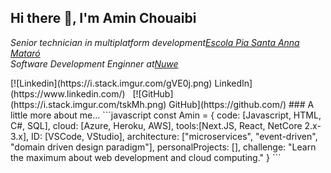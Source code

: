 <h2> Hi there 👋, I'm Amin Chouaibi </h2>

<!-- <img align='right' src="./Assets/profile.png" width="230"> --!>

<p><em>Senior technician in multiplatform development<a href="https://mataro.escolapia.cat/etapes/formacio-professional/grau-superior/dam/">Escola Pia Santa Anna Mataró</a>
</br>Software Development Enginner at<a href="https://www.plainconcepts.com/">Nuwe</a>
</em></p>

[![Linkedin](https://i.stack.imgur.com/gVE0j.png) LinkedIn](https://www.linkedin.com/)
&nbsp;
[![GitHub](https://i.stack.imgur.com/tskMh.png) GitHub](https://github.com/)

<!-- [![Linkedin: Amin Chouaibi](https://img.shields.io/badge/-edgargagocarillo-blue?style=flat-square&logo=Linkedin&logoColor=white&link=https://www.linkedin.com/in/edgargagocarrillo/)](https://www.linkedin.com/in/amin-chouaibi-el-azaar-223942160/)
[![GitHub Amin Chouaibi](https://img.shields.io/github/followers/gagocarrilloedgar?label=follow&style=social)](https://github.com/aminch18) --!>


### A little more about me...  

```javascript

const Amin = {
  code: [Javascript, HTML, C#, SQL],
  cloud: [Azure, Heroku, AWS],
  tools:[Next.JS, React, NetCore 2.x-3.x],
  ID: [VSCode, VStudio],
  architecture: ["microservices", "event-driven", "domain driven design paradigm"],
  personalProjects: [],
  challenge: "Learn the maximum about web development and cloud computing."
}

```
